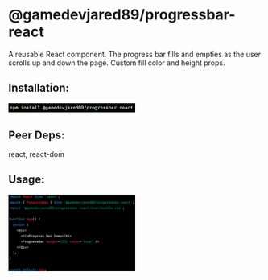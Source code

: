 <h1>@gamedevjared89/progressbar-react</h1>

<p>A reusable React component. The progress bar fills and empties as the user scrolls up and down the page. Custom fill color and height props.</p>

<h2>Installation:</h2>
<img width="50%" height="50%" src="/images/image2.png" alt="npm i @gamedevjared89/progressbar-react">

<h2>Peer Deps:</h2>
react, react-dom

<h2>Usage:</h2>
<img width="50%" height="50%" src="/images/image.png" alt="imports and usage">
